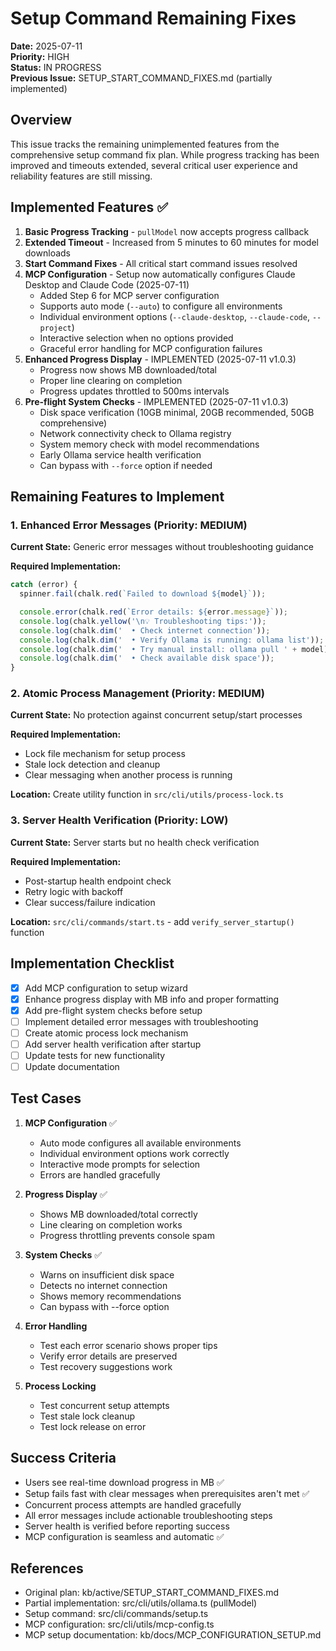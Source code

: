 # Setup Command Remaining Fixes

**Date:** 2025-07-11  
**Priority:** HIGH  
**Status:** IN PROGRESS  
**Previous Issue:** SETUP_START_COMMAND_FIXES.md (partially implemented)

## Overview

This issue tracks the remaining unimplemented features from the comprehensive setup command fix plan. While progress tracking has been improved and timeouts extended, several critical user experience and reliability features are still missing.

## Implemented Features ✅

1. **Basic Progress Tracking** - `pullModel` now accepts progress callback
2. **Extended Timeout** - Increased from 5 minutes to 60 minutes for model downloads
3. **Start Command Fixes** - All critical start command issues resolved
4. **MCP Configuration** - Setup now automatically configures Claude Desktop and Claude Code (2025-07-11)
   - Added Step 6 for MCP server configuration
   - Supports auto mode (`--auto`) to configure all environments
   - Individual environment options (`--claude-desktop`, `--claude-code`, `--project`)
   - Interactive selection when no options provided
   - Graceful error handling for MCP configuration failures
5. **Enhanced Progress Display** - IMPLEMENTED (2025-07-11 v1.0.3)
   - Progress now shows MB downloaded/total
   - Proper line clearing on completion
   - Progress updates throttled to 500ms intervals
6. **Pre-flight System Checks** - IMPLEMENTED (2025-07-11 v1.0.3)
   - Disk space verification (10GB minimal, 20GB recommended, 50GB comprehensive)
   - Network connectivity check to Ollama registry
   - System memory check with model recommendations
   - Early Ollama service health verification
   - Can bypass with `--force` option if needed

## Remaining Features to Implement

### 1. Enhanced Error Messages (Priority: MEDIUM)

**Current State:** Generic error messages without troubleshooting guidance

**Required Implementation:**

```typescript
catch (error) {
  spinner.fail(chalk.red(`Failed to download ${model}`));

  console.error(chalk.red(`Error details: ${error.message}`));
  console.log(chalk.yellow('\n💡 Troubleshooting tips:'));
  console.log(chalk.dim('  • Check internet connection'));
  console.log(chalk.dim('  • Verify Ollama is running: ollama list'));
  console.log(chalk.dim('  • Try manual install: ollama pull ' + model));
  console.log(chalk.dim('  • Check available disk space'));
}
```

### 2. Atomic Process Management (Priority: MEDIUM)

**Current State:** No protection against concurrent setup/start processes

**Required Implementation:**

- Lock file mechanism for setup process
- Stale lock detection and cleanup
- Clear messaging when another process is running

**Location:** Create utility function in `src/cli/utils/process-lock.ts`

### 3. Server Health Verification (Priority: LOW)

**Current State:** Server starts but no health check verification

**Required Implementation:**

- Post-startup health endpoint check
- Retry logic with backoff
- Clear success/failure indication

**Location:** `src/cli/commands/start.ts` - add `verify_server_startup()` function

## Implementation Checklist

- [x] Add MCP configuration to setup wizard
- [x] Enhance progress display with MB info and proper formatting
- [x] Add pre-flight system checks before setup
- [ ] Implement detailed error messages with troubleshooting
- [ ] Create atomic process lock mechanism
- [ ] Add server health verification after startup
- [ ] Update tests for new functionality
- [ ] Update documentation

## Test Cases

1. **MCP Configuration** ✅
   - Auto mode configures all available environments
   - Individual environment options work correctly
   - Interactive mode prompts for selection
   - Errors are handled gracefully

2. **Progress Display** ✅
   - Shows MB downloaded/total correctly
   - Line clearing on completion works
   - Progress throttling prevents console spam

3. **System Checks** ✅
   - Warns on insufficient disk space
   - Detects no internet connection
   - Shows memory recommendations
   - Can bypass with --force option

4. **Error Handling**
   - Test each error scenario shows proper tips
   - Verify error details are preserved
   - Test recovery suggestions work

5. **Process Locking**
   - Test concurrent setup attempts
   - Test stale lock cleanup
   - Test lock release on error

## Success Criteria

- Users see real-time download progress in MB ✅
- Setup fails fast with clear messages when prerequisites aren't met ✅
- Concurrent process attempts are handled gracefully
- All error messages include actionable troubleshooting steps
- Server health is verified before reporting success
- MCP configuration is seamless and automatic ✅

## References

- Original plan: kb/active/SETUP_START_COMMAND_FIXES.md
- Partial implementation: src/cli/utils/ollama.ts (pullModel)
- Setup command: src/cli/commands/setup.ts
- MCP configuration: src/cli/utils/mcp-config.ts
- MCP setup documentation: kb/docs/MCP_CONFIGURATION_SETUP.md
